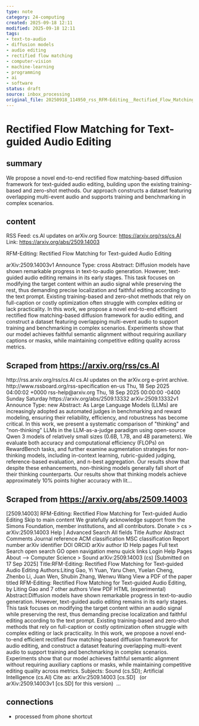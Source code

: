 ```yaml
---
type: note
category: 24-computing
created: 2025-09-18 12:11
modified: 2025-09-18 12:11
tags:
- text-to-audio
- diffusion models
- audio editing
- rectified flow matching
- computer-vision
- machine-learning
- programming
- ai
- software
status: draft
source: inbox_processing
original_file: 20250918_114950_rss_RFM-Editing__Rectified_Flow_Matching_for_Text-guid.txt
---
```



# Rectified Flow Matching for Text-guided Audio Editing

## summary
We propose a novel end-to-end rectified flow matching-based diffusion framework for text-guided audio editing, building upon the existing training-based and zero-shot methods. Our approach constructs a dataset featuring overlapping multi-event audio and supports training and benchmarking in complex scenarios.

## content
RSS Feed: cs.AI updates on arXiv.org
Source: https://arxiv.org/rss/cs.AI
Link: https://arxiv.org/abs/2509.14003

RFM-Editing: Rectified Flow Matching for Text-guided Audio Editing

arXiv:2509.14003v1 Announce Type: cross Abstract: Diffusion models have shown remarkable progress in text-to-audio generation. However, text-guided audio editing remains in its early stages. This task focuses on modifying the target content within an audio signal while preserving the rest, thus demanding precise localization and faithful editing according to the text prompt. Existing training-based and zero-shot methods that rely on full-caption or costly optimization often struggle with complex editing or lack practicality. In this work, we propose a novel end-to-end efficient rectified flow matching-based diffusion framework for audio editing, and construct a dataset featuring overlapping multi-event audio to support training and benchmarking in complex scenarios. Experiments show that our model achieves faithful semantic alignment without requiring auxiliary captions or masks, while maintaining competitive editing quality across metrics.

## Scraped from https://arxiv.org/rss/cs.AI
<?xml version='1.0' encoding='UTF-8'?>
<rss xmlns:arxiv="http://arxiv.org/schemas/atom" xmlns:dc="http://purl.org/dc/elements/1.1/" xmlns:atom="http://www.w3.org/2005/Atom" xmlns:content="http://purl.org/rss/1.0/modules/content/" version="2.0">
  <channel>
    <title>cs.AI updates on arXiv.org</title>
    <link>http://rss.arxiv.org/rss/cs.AI</link>
    <description>cs.AI updates on the arXiv.org e-print archive.</description>
    <atom:link href="http://rss.arxiv.org/rss/cs.AI" rel="self" type="application/rss+xml"/>
    <docs>http://www.rssboard.org/rss-specification</docs>
    <language>en-us</language>
    <lastBuildDate>Thu, 18 Sep 2025 04:00:02 +0000</lastBuildDate>
    <managingEditor>rss-help@arxiv.org</managingEditor>
    <pubDate>Thu, 18 Sep 2025 00:00:00 -0400</pubDate>
    <skipDays>
      <day>Sunday</day>
      <day>Saturday</day>
    </skipDays>
    <item>
      <title>Explicit Reasoning Makes Better Judges: A Systematic Study on Accuracy, Efficiency, and Robustness</title>
      <link>https://arxiv.org/abs/2509.13332</link>
      <description>arXiv:2509.13332v1 Announce Type: new 
Abstract: As Large Language Models (LLMs) are increasingly adopted as automated judges in benchmarking and reward modeling, ensuring their reliability, efficiency, and robustness has become critical. In this work, we present a systematic comparison of "thinking" and "non-thinking" LLMs in the LLM-as-a-judge paradigm using open-source Qwen 3 models of relatively small sizes (0.6B, 1.7B, and 4B parameters). We evaluate both accuracy and computational efficiency (FLOPs) on RewardBench tasks, and further examine augmentation strategies for non-thinking models, including in-context learning, rubric-guided judging, reference-based evaluation, and n-best aggregation. Our results show that despite these enhancements, non-thinking models generally fall short of their thinking counterparts. Our results show that thinking models achieve approximately 10% points higher accuracy with lit...


## Scraped from https://arxiv.org/abs/2509.14003
[2509.14003] RFM-Editing: Rectified Flow Matching for Text-guided Audio Editing Skip to main content We gratefully acknowledge support from the Simons Foundation, member institutions, and all contributors. Donate &gt; cs &gt; arXiv:2509.14003 Help | Advanced Search All fields Title Author Abstract Comments Journal reference ACM classification MSC classification Report number arXiv identifier DOI ORCID arXiv author ID Help pages Full text Search open search GO open navigation menu quick links Login Help Pages About --> Computer Science > Sound arXiv:2509.14003 (cs) [Submitted on 17 Sep 2025] Title:RFM-Editing: Rectified Flow Matching for Text-guided Audio Editing Authors:Liting Gao, Yi Yuan, Yaru Chen, Yuelan Cheng, Zhenbo Li, Juan Wen, Shubin Zhang, Wenwu Wang View a PDF of the paper titled RFM-Editing: Rectified Flow Matching for Text-guided Audio Editing, by Liting Gao and 7 other authors View PDF HTML (experimental) Abstract:Diffusion models have shown remarkable progress in text-to-audio generation. However, text-guided audio editing remains in its early stages. This task focuses on modifying the target content within an audio signal while preserving the rest, thus demanding precise localization and faithful editing according to the text prompt. Existing training-based and zero-shot methods that rely on full-caption or costly optimization often struggle with complex editing or lack practicality. In this work, we propose a novel end-to-end efficient rectified flow matching-based diffusion framework for audio editing, and construct a dataset featuring overlapping multi-event audio to support training and benchmarking in complex scenarios. Experiments show that our model achieves faithful semantic alignment without requiring auxiliary captions or masks, while maintaining competitive editing quality across metrics. Subjects: Sound (cs.SD); Artificial Intelligence (cs.AI) Cite as: arXiv:2509.14003 [cs.SD] &nbsp; (or arXiv:2509.14003v1 [cs.SD] for this version) &nbsp;...


## connections
- processed from phone shortcut
